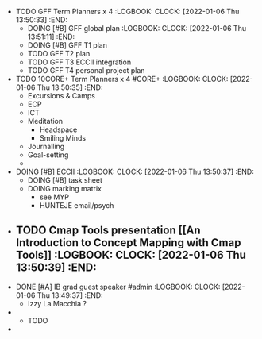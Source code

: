 - TODO GFF Term Planners x 4
  :LOGBOOK:
  CLOCK: [2022-01-06 Thu 13:50:33]
  :END:
	- DOING [#B] GFF global plan
	  :LOGBOOK:
	  CLOCK: [2022-01-06 Thu 13:51:11]
	  :END:
	- DOING [#B] GFF T1 plan
	- TODO GFF T2 plan
	- TODO GFF T3 ECCII integration
	- TODO GFF T4 personal project plan
- TODO 10CORE+ Term Planners x 4 #CORE+
  :LOGBOOK:
  CLOCK: [2022-01-06 Thu 13:50:35]
  :END:
	- Excursions & Camps
	- ECP
	- ICT
	- Meditation
		- Headspace
		- Smiling Minds
	- Journalling
	- Goal-setting
	-
- DOING [#B] ECCII
  :LOGBOOK:
  CLOCK: [2022-01-06 Thu 13:50:37]
  :END:
	- DOING [#B] task sheet
	- DOING marking matrix
		- see MYP
		- HUNTEJE email/psych
- TODO Cmap Tools presentation [[An Introduction to Concept Mapping with Cmap Tools]]
  :LOGBOOK:
  CLOCK: [2022-01-06 Thu 13:50:39]
  :END:
	-
- DONE [#A] IB grad guest speaker #admin
  :LOGBOOK:
  CLOCK: [2022-01-06 Thu 13:49:37]
  :END:
	- Izzy La Macchia ?
-
	-
	  TODO
-